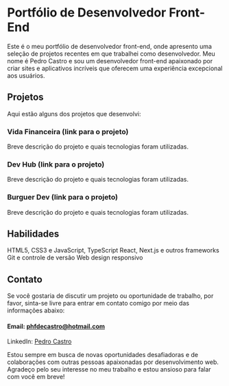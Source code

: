 # Portfólio de Desenvolvedor Front-End
Este é o meu portfólio de desenvolvedor front-end, onde apresento uma seleção de projetos recentes em que trabalhei como desenvolvedor. Meu nome é Pedro Castro e sou um desenvolvedor front-end apaixonado por criar sites e aplicativos incríveis que oferecem uma experiência excepcional aos usuários.

## Projetos
Aqui estão alguns dos projetos que desenvolvi:

### Vida Financeira (link para o projeto)
Breve descrição do projeto e quais tecnologias foram utilizadas.

### Dev Hub (link para o projeto)
Breve descrição do projeto e quais tecnologias foram utilizadas.

### Burguer Dev (link para o projeto)
Breve descrição do projeto e quais tecnologias foram utilizadas.

##

## Habilidades
HTML5, CSS3 e JavaScript, TypeScript
React, Next.js e outros frameworks
Git e controle de versão
Web design responsivo

## Contato
Se você gostaria de discutir um projeto ou oportunidade de trabalho, por favor, sinta-se livre para entrar em contato comigo por meio das informações abaixo:

#### Email: phfdecastro@hotmail.com
LinkedIn: <a href="https::/www.linkedin.com/in/pedrocastro210" target="_blank">Pedro Castro</a>

Estou sempre em busca de novas oportunidades desafiadoras e de colaborações com outras pessoas apaixonadas por desenvolvimento web. Agradeço pelo seu interesse no meu trabalho e estou ansioso para falar com você em breve!

